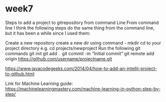 # week7

Steps to add a project to gitrepository from command Line
From command line
I think the following steps do the same thing from the command line, but it has been a while since I used them:

Create a new repository
create a new dir using command - mkdir
cd to your project directory e.g. cd projects/newproject
Run the following git commands
git init
git add .
 git commit -m “Initial commit”
git remote add origin https://github.com/username/projectname.git

https://www.javacodegeeks.com/2014/04/how-to-add-an-intellij-project-to-github.html

Link for Machine Learning guide:
https://machinelearningmastery.com/machine-learning-in-python-step-by-step/
